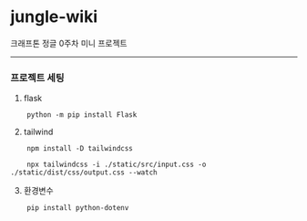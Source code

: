 # jungle-wiki
크래프톤 정글 0주차 미니 프로젝트


---
### 프로젝트 세팅
1. flask
```
    python -m pip install Flask
```
2. tailwind
```
    npm install -D tailwindcss
```
```
    npx tailwindcss -i ./static/src/input.css -o ./static/dist/css/output.css --watch
```
3. 환경변수
```
    pip install python-dotenv
```